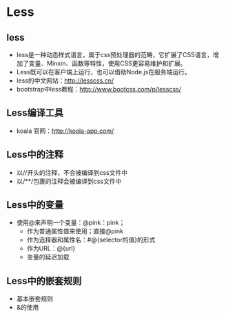 # Less

## less
- less是一种动态样式语言，属于css预处理器的范畴，它扩展了CSS语言，增加了变量、Minxin、函数等特性，使用CSS更容易维护和扩展。
- Less既可以在客户端上运行，也可以借助Node.js在服务端运行。
- less的中文网站：http://lesscss.cn/
- bootstrap中less教程：http://www.bootcss.com/p/lesscss/

## Less编译工具
- koala 官网：http://koala-app.com/

## Less中的注释
- 以//开头的注释，不会被编译到css文件中
- 以/**/包裹的注释会被编译到css文件中

## Less中的变量
- 使用@来声明一个变量：@pink：pink；
    - 作为普通属性值来使用；直接@pink
    - 作为选择器和属性名：#@{selector的值}的形式
    - 作为URL：@{url}
    - 变量的延迟加载
    
## Less中的嵌套规则
- 基本嵌套规则
- &的使用